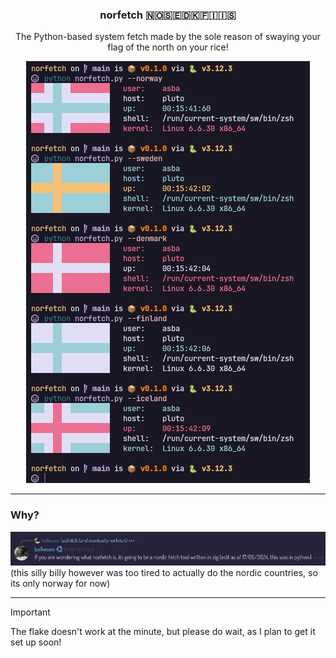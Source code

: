 <center>
  <h3>norfetch 🇳🇴🇸🇪🇩🇰🇫🇮🇮🇸</h3>
  <p>The Python-based system fetch made by the sole reason of swaying your flag of the north on your rice!</p>
  <img src="./assets/screenshot.png">
</center>

---

### Why?

![this is why lmao](./assets/why.png)
(this silly billy however was too tired to actually do the nordic countries, so its only norway for now)

---

> [!IMPORTANT]
> The flake doesn't work at the minute, but please do wait, as I plan to get it set up soon!
